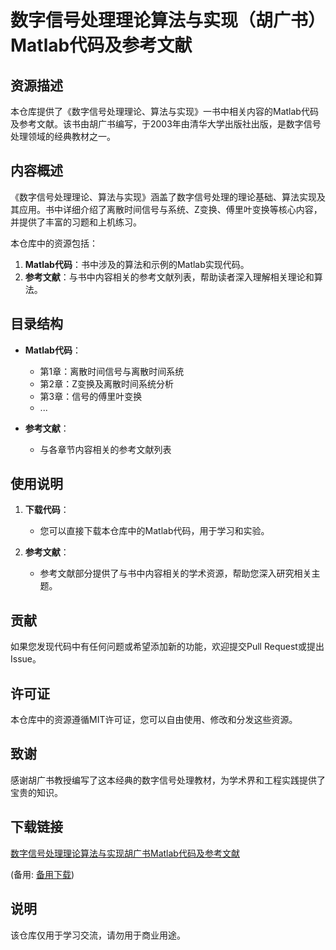 # 数字信号处理理论算法与实现（胡广书）Matlab代码及参考文献

## 资源描述

本仓库提供了《数字信号处理理论、算法与实现》一书中相关内容的Matlab代码及参考文献。该书由胡广书编写，于2003年由清华大学出版社出版，是数字信号处理领域的经典教材之一。

## 内容概述

《数字信号处理理论、算法与实现》涵盖了数字信号处理的理论基础、算法实现及其应用。书中详细介绍了离散时间信号与系统、Z变换、傅里叶变换等核心内容，并提供了丰富的习题和上机练习。

本仓库中的资源包括：

1. **Matlab代码**：书中涉及的算法和示例的Matlab实现代码。
2. **参考文献**：与书中内容相关的参考文献列表，帮助读者深入理解相关理论和算法。

## 目录结构

- **Matlab代码**：
  - 第1章：离散时间信号与离散时间系统
  - 第2章：Z变换及离散时间系统分析
  - 第3章：信号的傅里叶变换
  - ...

- **参考文献**：
  - 与各章节内容相关的参考文献列表

## 使用说明

1. **下载代码**：
   - 您可以直接下载本仓库中的Matlab代码，用于学习和实验。

2. **参考文献**：
   - 参考文献部分提供了与书中内容相关的学术资源，帮助您深入研究相关主题。

## 贡献

如果您发现代码中有任何问题或希望添加新的功能，欢迎提交Pull Request或提出Issue。

## 许可证

本仓库中的资源遵循MIT许可证，您可以自由使用、修改和分发这些资源。

## 致谢

感谢胡广书教授编写了这本经典的数字信号处理教材，为学术界和工程实践提供了宝贵的知识。

## 下载链接
[数字信号处理理论算法与实现胡广书Matlab代码及参考文献](https://pan.quark.cn/s/fd9ef7a22055) 

(备用: [备用下载](https://pan.baidu.com/s/1jo_b8v3QQtRMCppsQS8clQ?pwd=1234))

## 说明

该仓库仅用于学习交流，请勿用于商业用途。
